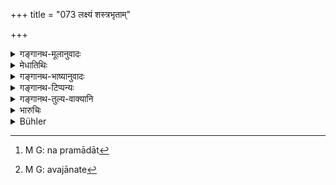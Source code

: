 +++
title = "073 लक्ष्यं शस्त्रभृताम्"

+++

<details><summary>गङ्गानथ-मूलानुवादः</summary>

Or, by his own will, he should become the target of armed men cognisant (of his purpose); or he may thrice throw himself headlong into blazing fire.—(73)
</details>

<details><summary>मेधातिथिः</summary>

धानुष्का यत्र युद्धं कर्तुं लक्षं विध्यन्ति तत्र तद्भूतेन भवितव्यम् । अथ वा संग्रामे ऽन्यत्र युध्यमानानां शस्त्रप्रहाराः प्रतीप्सितव्याः । **आत्मन इच्छयेति** । प्रमादात्[^१०२] तदन्तर्गतस्य सत्य् अपि स्ववधे न शुद्धिः । **विदुषाम्** इत्य् एव जानते[^१०३] प्रायश्चित्तोपदेशो ऽयम् इति । अथ वा धनुर्वेदज्ञानम् । **अग्नौ वात्मानं** क्षिपेत् **समिद्धे त्रिर्** उत्थाय पुनः पतेत् ॥ ११.७३ ॥ 


[^१०३]:
     M G: avajānate


[^१०२]:
     M G: na pramādāt
</details>

<details><summary>गङ्गानथ-भाष्यानुवादः</summary>

He should offer himself as the target, when archers are practising. Or, ho may invite, in battle, the strokes of the weapons of the armed men.

‘*By his own will*.’—This shows that if he happens to go to the place and he struck dead only by chance,—this would not purify him.

‘*Cognisant*’— who knows that the man is exposing himself as an expiation. Or, it may mean that, they should be well-versed in the Science of Archery.

‘*He may throw himself into fire*, *thrice*.’—Rising, he should throw himself again and again, three times.—(73)
</details>

<details><summary>गङ्गानथ-टिप्पन्यः</summary>

“According to the Bhaviṣya Purāṇa, which Kullūka and Rāghavānanda quote, these two penances and that mentioned in the next verse are to be performed by a Kṣatriya who slew a Brāhmaṇa,—those ending in death by an offender who, himself destitute of good qualities, killed a learned
*Śrotriya*, and the lighter ones by an eminent king who unintentionally
caused the death of a worthless Brāhmaṇa.” (Buhler).

This verse is quoted in *Parāśaramādhava* (Prāyaścitta, p. 405), which adds that the various alternatives here laid down are to be understood to vary with such circumstances of each case as that of the act being intentional or otherwise, the person killed being learned or ignorant and so forth;—in *Aparārka* (p. 1060), which explains ‘*viduṣām*’ as ‘persons prescribing the expiation for him’; and adds that in the absence of such persons he should voluntarily make himself the target of persons who may be engaged in fighting.

It is quoted in *Mitākṣarā* (3.244) as indicating that there is freedom of choice for the man who has committed the offence;—again under 2.247, where the meaning is explained as the man should throw himself into the fire by plunging into it headlong three times.
</details>

<details><summary>गङ्गानथ-तुल्य-वाक्यानि</summary>

**(verses 11.72-86)**

See Comparative notes for [Verse 11.72].
</details>

<details><summary>भारुचिः</summary>

> **लक्ष्यं शस्त्रभृतां वा स्याद् विदुषाम् इच्छयात्महः ।**

द्वितीयम् इदं वैकल्पिकं प्रायश्चित्तं पूर्वस्मात् । विदुषां प्रायश्चित्तीयो ऽयम् इत्य् एवम् जानताम्। इष्वस्त्रज्ञानां वा, चतुष्पादं धनुर्वेदम् अधीयानानाम् ।

> **प्रास्येद् आत्मानम् अग्नौ वा समिद्धे त्रिर् अवाक्शिराः  ॥ ११.७२ ॥**

एतच् च केचिद् इच्छायाम् अशबलम् आहुस् तृतीयम् ॥ ११.७२ ॥
</details>

<details><summary>Bühler</summary>

074	Or let him, of his own free will, become (in a battle) the target of archers who know (his purpose); or he may thrice throw himself headlong into a blazing fire;
</details>
